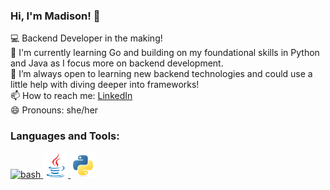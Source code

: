 

### Hi, I'm Madison! 👋

💻 Backend Developer in the making!<br/>
🌱 I'm currently learning Go and building on my foundational skills in Python and Java as I focus more on backend development.<br/>
🤔 I’m always open to learning new backend technologies and could use a little help with diving deeper into frameworks!<br/>
📫 How to reach me: [LinkedIn](https://www.linkedin.com/in/madison-choi-09a01923b/)<br/>
😄 Pronouns: she/her<br/>



<h3 align="left">Languages and Tools:</h3>
<p align="left"> <a href="https://www.gnu.org/software/bash/" target="_blank" rel="noreferrer"> <img src="https://www.vectorlogo.zone/logos/gnu_bash/gnu_bash-icon.svg" alt="bash" width="40" height="40"/> </a> <a href="https://www.java.com" target="_blank" rel="noreferrer"> <img src="https://raw.githubusercontent.com/devicons/devicon/master/icons/java/java-original.svg" alt="java" width="40" height="40"/> </a> <a href="https://www.python.org" target="_blank" rel="noreferrer"> <img src="https://raw.githubusercontent.com/devicons/devicon/master/icons/python/python-original.svg" alt="python" width="40" height="40"/> </a> </p>
